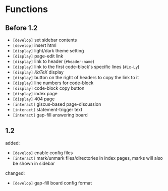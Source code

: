 # Functions
## Before 1.2
- `[develop]` set sidebar contents
- `[develop]` insert html
- `[display]` light/dark theme setting
- `[display]` page-edit link
- `[display]` link to header (`#header-name`)
- `[display]` link to the first code-block's specific lines (`#Lx-Ly`)
- `[display]` $KaTeX$ display
- `[display]` button on the right of headers to copy the link to it
- `[display]` line numbers for code-block
- `[display]` code-block copy button
- `[display]` index page
- `[display]` 404 page
- `[interact]` giscus-based page-discussion
- `[interact]` statement-trigger text
- `[interact]` gap-fill answering board

## 1.2
added:
- `[develop]` enable config files
- `[interact]` mark/unmark files/directories in index pages, marks will also be shown in sidebar

changed:
- `[develop]` gap-fill board config format
